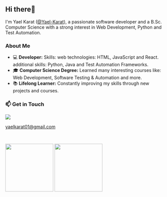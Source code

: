 <h2>Hi there👋</h2>
<p dir="auto">
I'm Yael Karat (<a href="https://github.com/Yael-Karat">@Yael-Karat</a>), a passionate software developer and a B.Sc. Computer Science with a strong interest in Web Development, Python and Test Automation.<br>
</p>

<h3>About Me</h3>

- 💻 <strong>Developer:</strong> Skills: web technologies: HTML, JavaScript and React. additional skills: Python, Java and Test Automation Frameworks.<br>
- 🎓 <strong>Computer Science Degree:</strong> Learned many interesting courses like: Web Development, Software Testing & Automation and more.<br>
- 📚 <strong>Lifelong Learner:</strong> Constantly improving my skills through new projects and courses.<br>

<h3>📫 Get in Touch</h3>
<p>
   <a href="https://www.linkedin.com/in/yael-karat-9320742a8/">
       <img src="https://img.shields.io/badge/linkedin-%230077B5.svg?&style=for-the-badge&logo=linkedin&logoColor=white"/>
   </a>
<p>
   <a href='mailto:yaelkarat01@gmail.com'>yaelkarat01@gmail.com</a>
</p><br>

<p>
   <a href="https://github-readme-stats.vercel.app/api?username=Yael-Karat&show_icons=true&count_private=true"><img
           height=150
           src="https://github-readme-stats.vercel.app/api?username=Yael-Karat&show_icons=true&count_private=true"/></a>
   <a href="https://github.com/Yael-karat/github-readme-stats"><img height=150
                                                                  src="https://github-readme-stats.vercel.app/api/top-langs/?username=Yael-Karat&layout=compact"/></a>
</p>

